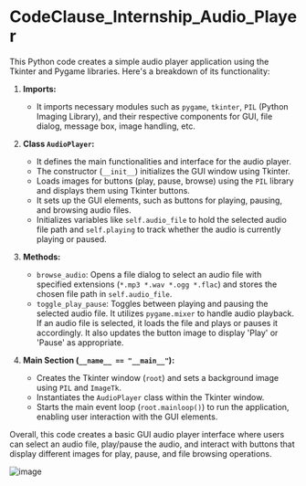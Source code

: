 # CodeClause_Internship_Audio_Player

This Python code creates a simple audio player application using the Tkinter and Pygame libraries. Here's a breakdown of its functionality:

1. **Imports:**
   - It imports necessary modules such as `pygame`, `tkinter`, `PIL` (Python Imaging Library), and their respective components for GUI, file dialog, message box, image handling, etc.

2. **Class `AudioPlayer`:**
   - It defines the main functionalities and interface for the audio player.
   - The constructor (`__init__`) initializes the GUI window using Tkinter.
   - Loads images for buttons (play, pause, browse) using the `PIL` library and displays them using Tkinter buttons.
   - It sets up the GUI elements, such as buttons for playing, pausing, and browsing audio files.
   - Initializes variables like `self.audio_file` to hold the selected audio file path and `self.playing` to track whether the audio is currently playing or paused.

3. **Methods:**
   - `browse_audio`: Opens a file dialog to select an audio file with specified extensions (`*.mp3 *.wav *.ogg *.flac`) and stores the chosen file path in `self.audio_file`.
   - `toggle_play_pause`: Toggles between playing and pausing the selected audio file. It utilizes `pygame.mixer` to handle audio playback. If an audio file is selected, it loads the file and plays or pauses it accordingly. It also updates the button image to display 'Play' or 'Pause' as appropriate.

4. **Main Section (`__name__ == "__main__"`):**
   - Creates the Tkinter window (`root`) and sets a background image using `PIL` and `ImageTk`.
   - Instantiates the `AudioPlayer` class within the Tkinter window.
   - Starts the main event loop (`root.mainloop()`) to run the application, enabling user interaction with the GUI elements.

Overall, this code creates a basic GUI audio player interface where users can select an audio file, play/pause the audio, and interact with buttons that display different images for play, pause, and file browsing operations.


![image](https://github.com/shivamtherexpandey/CodeClause_Internship_Audio_Player/assets/95215534/e455b63c-79a3-4b17-a125-d52c0256729a)

